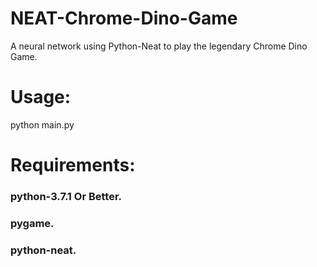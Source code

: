 # NEAT-Chrome-Dino-Game
A neural network using Python-Neat to play the legendary Chrome Dino Game.

# Usage:
python main.py


# Requirements:
### python-3.7.1 Or Better.
### pygame.
### python-neat.
